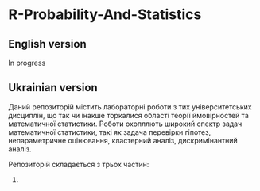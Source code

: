 # R-Probability-And-Statistics

## English version

In progress

## Ukrainian version

Даний репозиторій містить лабораторні роботи з тих університетських дисциплін, що так чи інакше торкалися області теорії ймовірностей та математичної статистики. Роботи охопллють широкий спектр задач математичної статистики, такі як задача перевірки гіпотез, непараметричне оцінювання, кластерний аналіз, дискримінантний аналіз.

Репозиторій складається з трьох частин:

1. 
